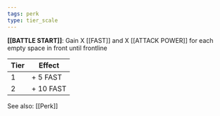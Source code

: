 ```yaml
---
tags: perk
type: tier_scale
---
```


**[[BATTLE START]]**: Gain X [[FAST]] and X [[ATTACK POWER]] for each empty space in front until frontline

| Tier  | Effect |
| ------------- | ------------- |
| 1  | + 5 FAST  |
| 2  | + 10 FAST  |


See also: [[Perk]]